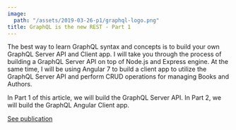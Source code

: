 ```yaml
---
image:
  path: "/assets/2019-03-26-p1/graphql-logo.png"
title: GraphQL is the new REST - Part 1
---
```


The best way to learn GraphQL syntax and concepts is to build your own GraphQL Server API and Client app. I will take you through the process of building a GraphQL Server API on top of Node.js and Express engine. At the same time, I will be using Angular 7 to build a client app to utilize the GraphQL Server API and perform CRUD operations for managing Books and Authors.

In Part 1 of this article, we will build the GraphQL Server API. In Part 2, we will build the GraphQL Angular Client app.

[See publication](https://medium.com/@thisdotmedia/graphql-is-the-new-rest-part-1-6389c28f5026)